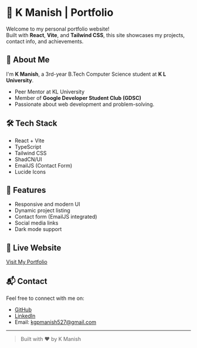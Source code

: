 # 🚀 K Manish | Portfolio

Welcome to my personal portfolio website!  
Built with **React**, **Vite**, and **Tailwind CSS**, this site showcases my projects, contact info, and achievements.

## 📌 About Me

I'm **K Manish**, a 3rd-year B.Tech Computer Science student at **K L University**.  
- Peer Mentor at KL University  
- Member of **Google Developer Student Club (GDSC)**  
- Passionate about web development and problem-solving.

## 🛠️ Tech Stack

- React + Vite
- TypeScript
- Tailwind CSS
- ShadCN/UI
- EmailJS (Contact Form)
- Lucide Icons

## 📂 Features

- Responsive and modern UI  
- Dynamic project listing  
- Contact form (EmailJS integrated)  
- Social media links  
- Dark mode support

## 🔗 Live Website

[Visit My Portfolio](https://portfolio-xi-sepia-62.vercel.app/)

## 📬 Contact

Feel free to connect with me on:
- [GitHub](https://github.com/kmanish527)
- [LinkedIn](https://www.linkedin.com/in/k-manish527/)
- Email: [kgpmanish527@gmail.com](mailto:kgpmanish527@gmail.com)

---

> Built with ❤️ by K Manish
